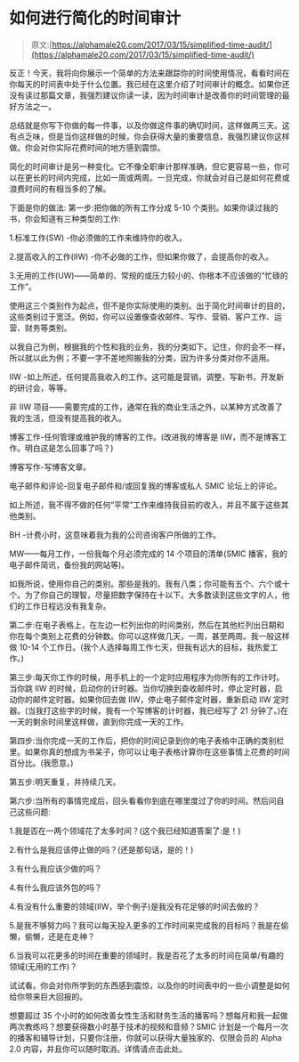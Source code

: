 # 如何进行简化的时间审计

> 原文:[https://alphamale20.com/2017/03/15/simplified-time-audit/](https://alphamale20.com/2017/03/15/simplified-time-audit/)

反正！今天，我将向你展示一个简单的方法来跟踪你的时间使用情况，看看时间在你每天的时间表中处于什么位置。我已经在这里介绍了时间审计的概念。如果你还没有读过那篇文章，我强烈建议你读一读，因为时间审计是改善你的时间管理的最好方法之一。

总结就是你写下你做的每一件事，以及你做这件事的确切时间，这样做两三天。这有点乏味，但是当你这样做的时候，你会获得大量的重要信息，我强烈建议你这样做。你会对你实际花费时间的地方感到震惊。

简化的时间审计是另一种变化。它不像全职审计那样准确，但它更容易一些，你可以在更长的时间内完成，比如一周或两周。一旦完成，你就会对自己是如何花费或浪费时间的有相当多的了解。

下面是你的做法:
第一步:把你做的所有工作分成 5-10 个类别。如果你读过我的书，你会知道有三种类型的工作:

1.标准工作(SW) -你必须做的工作来维持你的收入。

2.提高收入的工作(IIW) -你不必做的工作，但如果你做了，会提高你的收入。

3.无用的工作(UW)——简单的、常规的或压力较小的、你根本不应该做的“忙碌的工作”。

使用这三个类别作为起点，但不是你实际使用的类别。出于简化时间审计的目的，这些类别过于宽泛。例如，你可以设置像查收邮件、写作、营销、客户工作、运营、财务等类别。

以我自己为例，根据我的个性和我的业务，我的分类如下。记住，你的会不一样，所以就以此为例；不要一字不差地照搬我的分类，因为许多分类对你不适用。

IIW -如上所述，任何提高我收入的工作。这可能是营销，调整，写新书，开发新的研讨会，等等。

非 IIW 项目——需要完成的工作，通常在我的商业生活之外，以某种方式改善了我的生活，但没有提高我的收入。

博客工作-任何管理或维护我的博客的工作。(改进我的博客是 IIW，而不是博客工作。明白这是怎么回事了吗？)

博客写作-写博客文章。

电子邮件和评论-回复电子邮件和/或回复我的博客或私人 SMIC 论坛上的评论。

如上所述，我不得不做的任何“平常”工作来维持我目前的收入，并且不属于这些其他类别。

BH -计费小时，这意味着我为我的公司咨询客户所做的工作。

MW——每月工作，一份我每个月必须完成的 14 个项目的清单(SMIC 播客，我的电子邮件简讯，备份我的网站等)。

如我所说，使用你自己的类别。那些是我的。我有八类；你可能有五个、六个或十个。为了你自己的理智，尽量把数字保持在十以下。大多数读到这些文字的人，他们的工作日程远没有我复杂。

第二步:在电子表格上，在左边一栏列出你的时间类别，然后在其他栏列出日期和你在每个类别上花费的分钟数。你可以这样做几天，一周，甚至两周。我一般这样做 10-14 个工作日。(我个人选择每周工作七天，但我有远大的目标，我热爱工作。)

第三步:每天你工作的时候，用手机上的一个定时应用程序为你所有的工作计时。当你跳 IIW 的时候，启动你的计时器。当你切换到查收邮件时，停止定时器，启动你的邮件定时器。如果你回去做 IIW，停止电子邮件定时器，重新启动 IIW 定时器。(当我打这些字的时候，我有一个写博客的计时器，我已经写了 21 分钟了。)在一天的剩余时间里这样做，直到你完成一天的工作。

第四步:当你完成一天的工作后，把你的时间记录到你的电子表格中正确的类别栏里。如果你真的想成为书呆子，你可以让电子表格计算你在这些事情上花费的时间百分比。(我愿意。)

第五步:明天重复，并持续几天。

第六步:当所有的事情完成后，回头看看你到底在哪里度过了你的时间。然后问自己这些问题:

1.我是否在一两个领域花了太多时间？(这个我已经知道答案了:是！)

2.有什么是我应该停止做的吗？(还是那句话，是的！)

3.有什么我应该少做的吗？

4.有什么我应该外包的吗？

4.有没有什么重要的领域(IIW，举个例子)是我没有花足够的时间去做的？

5.是我不够努力吗？我可以每天投入更多的工作时间来完成我的目标吗？我是在偷懒，偷懒，还是在走神？

6.当我可以花更多的时间在重要的领域时，我是否花了太多的时间在简单/有趣的领域(无用的工作)？

试试看。你会对你所学到的东西感到震惊，以及你的时间表中的一些小调整是如何给你带来巨大回报的。

想要超过 35 个小时的如何改善女性生活和财务生活的播客吗？想每月和我一起做两次教练吗？想要获得数小时基于技术的视频和音频？SMIC 计划是一个每月一次的播客和辅导计划，只要你注册，你就可以获得大量独家的、仅限会员的 Alpha 2.0 内容，并且你可以随时取消。详情请点击此处。